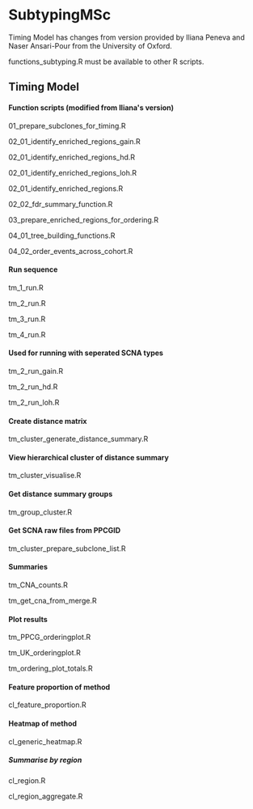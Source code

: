 # SubtypingMSc

Timing Model has changes from version provided by Iliana Peneva and Naser Ansari-Pour from the University of Oxford. 

functions_subtyping.R must be available to other R scripts.

## Timing Model

#### Function scripts (modified from Iliana's version)
01_prepare_subclones_for_timing.R

02_01_identify_enriched_regions_gain.R

02_01_identify_enriched_regions_hd.R

02_01_identify_enriched_regions_loh.R

02_01_identify_enriched_regions.R

02_02_fdr_summary_function.R

03_prepare_enriched_regions_for_ordering.R

04_01_tree_building_functions.R

04_02_order_events_across_cohort.R

#### Run sequence
tm_1_run.R

tm_2_run.R

tm_3_run.R

tm_4_run.R


#### Used for running with seperated SCNA types
tm_2_run_gain.R

tm_2_run_hd.R

tm_2_run_loh.R


#### Create distance matrix
tm_cluster_generate_distance_summary.R

#### View hierarchical cluster of distance summary
tm_cluster_visualise.R

#### Get distance summary groups
tm_group_cluster.R

#### Get SCNA raw files from PPCGID
tm_cluster_prepare_subclone_list.R

#### Summaries
tm_CNA_counts.R

tm_get_cna_from_merge.R

#### Plot results
tm_PPCG_orderingplot.R

tm_UK_orderingplot.R

tm_ordering_plot_totals.R

#### Feature proportion of method
cl_feature_proportion.R

#### Heatmap of method
cl_generic_heatmap.R

##### Summarise by region
cl_region.R

cl_region_aggregate.R
